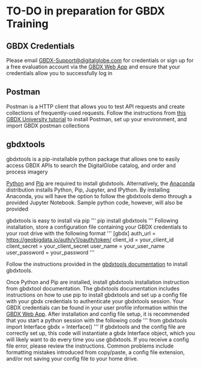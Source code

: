 # TO-DO in preparation for GBDX Training

## GBDX Credentials
Please email GBDX-Support@digitalglobe.com for credentials or sign up for a free evaluation account via the [GBDX Web App](https://gbdx.geobigdata.io/login) and ensure that your credentials allow you to successfully log in

## Postman
Postman is a HTTP client that allows you to test API requests and create collections of frequently-used requests. Follow the instructions from [this GBDX University tutorial](http://gbdxdocs.digitalglobe.com/docs/postman-instructions-collections) to install Postman, set up your environment, and import GBDX postman collections

## gbdxtools  

gbdxtools is a pip-installable python package that allows one to easily access GBDX APIs to search the DigitalGlobe catalog, and order and process imagery

[Python](https://www.python.org/) and [Pip](https://pip.pypa.io/en/stable/installing/) are required to install gbdxtools. Alternatively, the [Anaconda](https://jupyter.readthedocs.io/en/latest/install.html) distribution installs Python, Pip, Jupyter, and IPython. By installing Anaconda, you will have the option to follow the gbdxtools demo through a provided Jupyter Notebook. Sample python code, however, will also be provided

gbdxtools is easy to install via pip
'''
pip install gbdxtools
'''
Following installation, store a configuration file containing your GBDX credentials to your root drive with the following format
'''
[gbdx]
auth_url = https://geobigdata.io/auth/v1/oauth/token/
client_id = your_client_id
client_secret = your_client_secret
user_name = your_user_name
user_password = your_password
'''


Follow the instructions provided in the [gbdxtools documentation](http://gbdxtools.readthedocs.io) to install gbdxtools. 

Once Python and Pip are installed, install gbdxtools installation instruction from gbdxtool documentation. The gbdxtools documentation includes instructions on how to use pip to install gbdxtools and set up a config file with your gbdx credentials to authenticate your gbdxtools session. Your GBDX credentials can be found in your user profile information within the [GBDX Web App](https://gbdx.geobigdata.io/login). After installation and config file setup, it is recommended that you start a python session with the following code
  '''
  from gbdxtools import Interface
  gbdx = Interface()
  '''
If gbdxtools and the config file are correctly set up, this code will instantiate a gbdx Interface object, which you will likely want to do every time you use gbdxtools. If you receive a config file error, please review the instructions. Common problems include formatting mistakes introduced from copy/paste, a config file extension, and/or not saving your config file to your home drive. 
